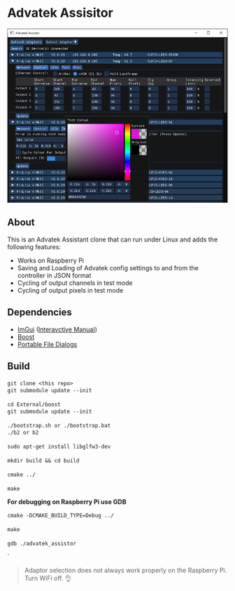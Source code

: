 # Advatek Assisitor

![preview](img/preview2.png)

## About

This is an Advatek Assistant clone that can run under Linux and adds the following features:

  - Works on Raspberry Pi
  - Saving and Loading of Advatek config settings to and from the controller in JSON format
  - Cycling of output channels in test mode
  - Cycling of output pixels in test mode


## Dependencies

  - [ImGui](https://github.com/ocornut/imgui) ([Interavctive Manual](https://pthom.github.io/imgui_manual_online/manual/imgui_manual.html))  
  - [Boost](https://github.com/boostorg/boost)  
  - [Portable File Dialogs](https://github.com/samhocevar/portable-file-dialogs)  

## Build
    
    git clone <this repo>
    git submodule update --init
    
    cd External/boost
    git submodule update --init

    ./bootstrap.sh or ./bootstrap.bat
    ./b2 or b2
    
    sudo apt-get install libglfw3-dev
    
    mkdir build && cd build
    
    cmake ../ 
    
    make


 **For debugging on Raspberry Pi use GDB**

    cmake -DCMAKE_BUILD_TYPE=Debug ../
    
    make
    
    gdb ./advatek_assistor
`
> Adaptor selection does not always work properly on the Raspberry Pi. Turn WiFi off. :ok_hand:

